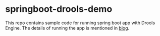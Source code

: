 # springboot-drools-demo
This repo contains sample code for running spring boot app with Drools Engine. 
The details of running the app is mentioned in [blog](https://praveeng-nair.medium.com/spring-boot-with-drools-engine-7119774c559f).
